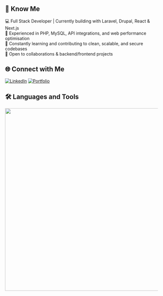 ## 👋 Know Me
💻 Full Stack Developer | Currently building with Laravel, Drupal, React & Next.js  
🔧 Experienced in PHP, MySQL, API integrations, and web performance optimisation  
🌱 Constantly learning and contributing to clean, scalable, and secure codebases  
🤝 Open to collaborations & backend/frontend projects  

## 🌐 Connect with Me
[![LinkedIn](https://img.icons8.com/3d-fluency/45/linkedin.png)](https://www.linkedin.com/in/chen-li-dev/)
[![Portfolio](https://img.icons8.com/3d-fluency/45/link.png)](https://chenli.dev)

## 🛠️ Languages and Tools
<img src="https://skillicons.dev/icons?i=php,laravel,react,nextjs,html,js,ts,tailwind,bootstrap,mysql,postgres,git,github,firebase,aws,vscode,figma,linux,docker" width="600" />
